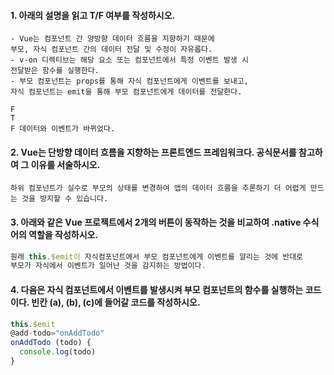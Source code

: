 #### 1. 아래의 설명을 읽고 T/F 여부를 작성하시오.

```
- Vue는 컴포넌트 간 양방향 데이터 흐름을 지향하기 때문에
부모, 자식 컴포넌트 간의 데이터 전달 및 수정이 자유롭다.
- v-on 디렉티브는 해당 요소 또는 컴포넌트에서 특정 이벤트 발생 시
전달받은 함수를 실행한다.
- 부모 컴포넌트는 props를 통해 자식 컴포넌트에게 이벤트를 보내고,
자식 컴포넌트는 emit을 통해 부모 컴포넌트에게 데이터를 전달한다.
```

```
F
T
F 데이터와 이벤트가 바뀌었다.
```



#### 2. Vue는 단방향 데이터 흐름을 지향하는 프론트엔드 프레임워크다. 공식문서를 참고하여 	그 이유를 서술하시오.

```
하위 컴포넌트가 실수로 부모의 상태를 변경하여 앱의 데이터 흐름을 추론하기 더 어렵게 만드는 것을 방지할 수 있습니다.
```



#### 3. 아래와 같은 Vue 프로젝트에서 2개의 버튼이 동작하는 것을 비교하여 .native 수식어의 	역할을 작성하시오.

```javascript
원래 this.$emit이 자식컴포넌트에서 부모 컴포넌트에게 이벤트를 알리는 것에 반대로
부모가 자식에서 이벤트가 일어난 것을 감지하는 방법이다.
```



#### 4. 다음은 자식 컴포넌트에서 이벤트를 발생시켜 부모 컴포넌트의 함수를 실행하는 코드이다. 빈칸 (a), (b), (c)에 들어갈 코드를 작성하시오.

```javascript
this.$emit
@add-todo="onAddTodo"
onAddTodo (todo) {
  console.log(todo)
}
```

